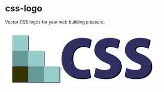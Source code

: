 # css-logo

Vector CSS logos for your web building pleasure. 

![CSS Logo with Wordmark](https://raw.githubusercontent.com/teleject/css-logo/master/css-logo-wordmark-blue.png "CSS Logo Example")
